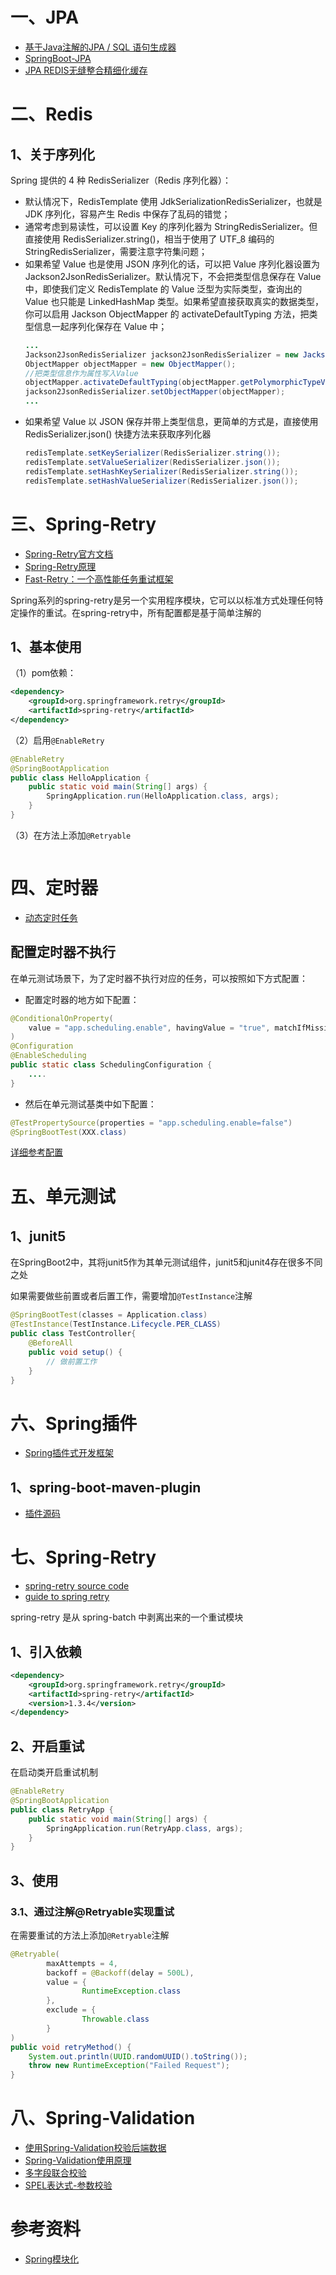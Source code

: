 # 一、JPA

- [基于Java注解的JPA / SQL 语句生成器](https://gitee.com/Levin-Li/simple-dao)
- [SpringBoot-JPA](https://spring.io/guides/gs/accessing-data-jpa/)
- [JPA REDIS无缝整合精细化缓存](https://gitee.com/shujianhui/SpringJPARedis.git)

# 二、Redis

## 1、关于序列化

Spring 提供的 4 种 RedisSerializer（Redis 序列化器）：
- 默认情况下，RedisTemplate 使用 JdkSerializationRedisSerializer，也就是 JDK 序列化，容易产生 Redis 中保存了乱码的错觉；
- 通常考虑到易读性，可以设置 Key 的序列化器为 StringRedisSerializer。但直接使用 RedisSerializer.string()，相当于使用了 UTF_8 编码的 StringRedisSerializer，需要注意字符集问题；
- 如果希望 Value 也是使用 JSON 序列化的话，可以把 Value 序列化器设置为 Jackson2JsonRedisSerializer。默认情况下，不会把类型信息保存在 Value 中，即使我们定义 RedisTemplate 的 Value 泛型为实际类型，查询出的 Value 也只能是 LinkedHashMap 类型。如果希望直接获取真实的数据类型，你可以启用 Jackson ObjectMapper 的 activateDefaultTyping 方法，把类型信息一起序列化保存在 Value 中；
    ```java
    ...
    Jackson2JsonRedisSerializer jackson2JsonRedisSerializer = new Jackson2JsonRedisSerializer(Object.class);
    ObjectMapper objectMapper = new ObjectMapper();
    //把类型信息作为属性写入Value
    objectMapper.activateDefaultTyping(objectMapper.getPolymorphicTypeValidator(), ObjectMapper.DefaultTyping.NON_FINAL, JsonTypeInfo.As.PROPERTY);
    jackson2JsonRedisSerializer.setObjectMapper(objectMapper);
    ...
    ```
- 如果希望 Value 以 JSON 保存并带上类型信息，更简单的方式是，直接使用 RedisSerializer.json() 快捷方法来获取序列化器
    ```java
    redisTemplate.setKeySerializer(RedisSerializer.string());
    redisTemplate.setValueSerializer(RedisSerializer.json());
    redisTemplate.setHashKeySerializer(RedisSerializer.string());
    redisTemplate.setHashValueSerializer(RedisSerializer.json());
    ```

# 三、Spring-Retry

- [Spring-Retry官方文档](https://docs.spring.io/spring-batch/docs/current/reference/html/retry.html)
- [Spring-Retry原理](https://blog.51cto.com/u_15127644/2880409)
- [Fast-Retry：一个高性能任务重试框架](https://github.com/burukeYou/fast-retry)

Spring系列的spring-retry是另一个实用程序模块，它可以以标准方式处理任何特定操作的重试。在spring-retry中，所有配置都是基于简单注解的

## 1、基本使用

（1）pom依赖：
```xml
<dependency>
    <groupId>org.springframework.retry</groupId>
    <artifactId>spring-retry</artifactId>
</dependency>
```
（2）启用`@EnableRetry`
```java
@EnableRetry
@SpringBootApplication
public class HelloApplication {
    public static void main(String[] args) {
        SpringApplication.run(HelloApplication.class, args);
    }
}
```
（3）在方法上添加`@Retryable`
```java

```

# 四、定时器

- [动态定时任务](https://github.com/caotinging/simple-demo/tree/master/springboot-dynamic-task)

## 配置定时器不执行

在单元测试场景下，为了定时器不执行对应的任务，可以按照如下方式配置：
- 配置定时器的地方如下配置：
```java
@ConditionalOnProperty(
    value = "app.scheduling.enable", havingValue = "true", matchIfMissing = true
)
@Configuration
@EnableScheduling
public static class SchedulingConfiguration {
    ....
}
```
- 然后在单元测试基类中如下配置：
```java
@TestPropertySource(properties = "app.scheduling.enable=false")
@SpringBootTest(XXX.class)
```
[详细参考配置](https://stackoverflow.com/questions/29014496/disable-enablescheduling-on-spring-tests)


# 五、单元测试

## 1、junit5

在SpringBoot2中，其将junit5作为其单元测试组件，junit5和junit4存在很多不同之处

如果需要做些前置或者后置工作，需要增加`@TestInstance`注解
```java
@SpringBootTest(classes = Application.class)
@TestInstance(TestInstance.Lifecycle.PER_CLASS)
public class TestController{
    @BeforeAll
    public void setup() {
        // 做前置工作
    }
}
```

# 六、Spring插件

- [Spring插件式开发框架](https://gitee.com/chenlanqing/springboot-plugin-framework-parent)

## 1、spring-boot-maven-plugin

- [插件源码](https://github.com/spring-projects/spring-boot/tree/main/spring-boot-project/spring-boot-tools/spring-boot-maven-plugin)

# 七、Spring-Retry

- [spring-retry source code](https://github.com/spring-projects/spring-retry)
- [guide to spring retry](https://www.baeldung.com/spring-retry)

spring-retry 是从 spring-batch 中剥离出来的一个重试模块

## 1、引入依赖

```xml
<dependency>
    <groupId>org.springframework.retry</groupId>
    <artifactId>spring-retry</artifactId>
    <version>1.3.4</version>
</dependency>
```

## 2、开启重试

在启动类开启重试机制
```java
@EnableRetry
@SpringBootApplication
public class RetryApp {
    public static void main(String[] args) {
        SpringApplication.run(RetryApp.class, args);
    }
}
```

## 3、使用

### 3.1、通过注解@Retryable实现重试

在需要重试的方法上添加`@Retryable`注解
```java
@Retryable(
        maxAttempts = 4,
        backoff = @Backoff(delay = 500L),
        value = {
                RuntimeException.class
        },
        exclude = {
                Throwable.class
        }
)
public void retryMethod() {
    System.out.println(UUID.randomUUID().toString());
    throw new RuntimeException("Failed Request");
}
```

# 八、Spring-Validation

- [使用Spring-Validation校验后端数据](https://lexburner.github.io/spring-validation/)
- [Spring-Validation使用原理](https://www.redoc.top/article/803-Spring%20Validation%E5%8F%82%E6%95%B0%E6%A0%A1%E9%AA%8C%E7%9A%84%E4%BD%BF%E7%94%A8%E4%B8%8E%E5%8E%9F%E7%90%86)
- [多字段联合校验](https://juejin.cn/post/6844903920699965447)
- [SPEL表达式-参数校验](https://github.com/stick-i/spel-validator)


# 参考资料

- [Spring模块化](https://github.com/spring-projects/spring-modulith)